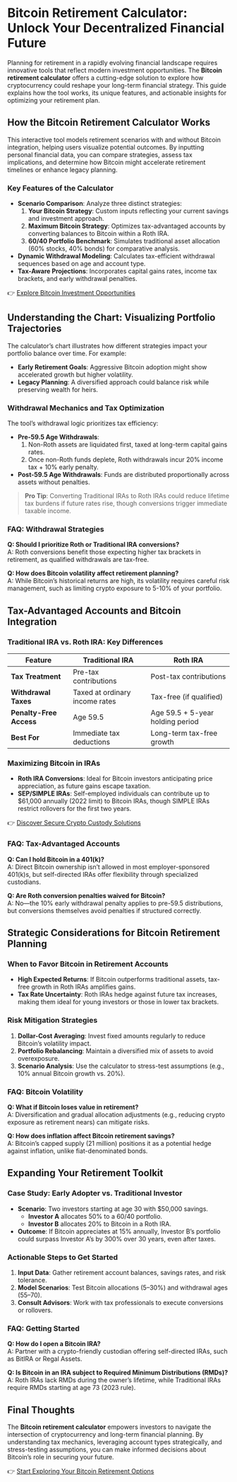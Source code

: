 # Bitcoin Retirement Calculator: Unlock Your Decentralized Financial Future  

Planning for retirement in a rapidly evolving financial landscape requires innovative tools that reflect modern investment opportunities. The **Bitcoin retirement calculator** offers a cutting-edge solution to explore how cryptocurrency could reshape your long-term financial strategy. This guide explains how the tool works, its unique features, and actionable insights for optimizing your retirement plan.  

## How the Bitcoin Retirement Calculator Works  

This interactive tool models retirement scenarios with and without Bitcoin integration, helping users visualize potential outcomes. By inputting personal financial data, you can compare strategies, assess tax implications, and determine how Bitcoin might accelerate retirement timelines or enhance legacy planning.  

### Key Features of the Calculator  
- **Scenario Comparison**: Analyze three distinct strategies:  
  1. **Your Bitcoin Strategy**: Custom inputs reflecting your current savings and investment approach.  
  2. **Maximum Bitcoin Strategy**: Optimizes tax-advantaged accounts by converting balances to Bitcoin within a Roth IRA.  
  3. **60/40 Portfolio Benchmark**: Simulates traditional asset allocation (60% stocks, 40% bonds) for comparative analysis.  
- **Dynamic Withdrawal Modeling**: Calculates tax-efficient withdrawal sequences based on age and account type.  
- **Tax-Aware Projections**: Incorporates capital gains rates, income tax brackets, and early withdrawal penalties.  

👉 [Explore Bitcoin Investment Opportunities](https://bit.ly/okx-bonus)  

## Understanding the Chart: Visualizing Portfolio Trajectories  

The calculator’s chart illustrates how different strategies impact your portfolio balance over time. For example:  
- **Early Retirement Goals**: Aggressive Bitcoin adoption might show accelerated growth but higher volatility.  
- **Legacy Planning**: A diversified approach could balance risk while preserving wealth for heirs.  

### Withdrawal Mechanics and Tax Optimization  

The tool’s withdrawal logic prioritizes tax efficiency:  
- **Pre-59.5 Age Withdrawals**:  
  1. Non-Roth assets are liquidated first, taxed at long-term capital gains rates.  
  2. Once non-Roth funds deplete, Roth withdrawals incur 20% income tax + 10% early penalty.  
- **Post-59.5 Age Withdrawals**: Funds are distributed proportionally across assets without penalties.  

> **Pro Tip**: Converting Traditional IRAs to Roth IRAs could reduce lifetime tax burdens if future rates rise, though conversions trigger immediate taxable income.  

### FAQ: Withdrawal Strategies  
**Q: Should I prioritize Roth or Traditional IRA conversions?**  
A: Roth conversions benefit those expecting higher tax brackets in retirement, as qualified withdrawals are tax-free.  

**Q: How does Bitcoin volatility affect retirement planning?**  
A: While Bitcoin’s historical returns are high, its volatility requires careful risk management, such as limiting crypto exposure to 5-10% of your portfolio.  

## Tax-Advantaged Accounts and Bitcoin Integration  

### Traditional IRA vs. Roth IRA: Key Differences  

| Feature                | Traditional IRA                  | Roth IRA                         |  
|-------------------------|----------------------------------|----------------------------------|  
| **Tax Treatment**       | Pre-tax contributions            | Post-tax contributions           |  
| **Withdrawal Taxes**    | Taxed at ordinary income rates   | Tax-free (if qualified)          |  
| **Penalty-Free Access** | Age 59.5                         | Age 59.5 + 5-year holding period |  
| **Best For**            | Immediate tax deductions         | Long-term tax-free growth        |  

### Maximizing Bitcoin in IRAs  
- **Roth IRA Conversions**: Ideal for Bitcoin investors anticipating price appreciation, as future gains escape taxation.  
- **SEP/SIMPLE IRAs**: Self-employed individuals can contribute up to $61,000 annually (2022 limit) to Bitcoin IRAs, though SIMPLE IRAs restrict rollovers for the first two years.  

👉 [Discover Secure Crypto Custody Solutions](https://bit.ly/okx-bonus)  

### FAQ: Tax-Advantaged Accounts  
**Q: Can I hold Bitcoin in a 401(k)?**  
A: Direct Bitcoin ownership isn’t allowed in most employer-sponsored 401(k)s, but self-directed IRAs offer flexibility through specialized custodians.  

**Q: Are Roth conversion penalties waived for Bitcoin?**  
A: No—the 10% early withdrawal penalty applies to pre-59.5 distributions, but conversions themselves avoid penalties if structured correctly.  

## Strategic Considerations for Bitcoin Retirement Planning  

### When to Favor Bitcoin in Retirement Accounts  
- **High Expected Returns**: If Bitcoin outperforms traditional assets, tax-free growth in Roth IRAs amplifies gains.  
- **Tax Rate Uncertainty**: Roth IRAs hedge against future tax increases, making them ideal for young investors or those in lower tax brackets.  

### Risk Mitigation Strategies  
1. **Dollar-Cost Averaging**: Invest fixed amounts regularly to reduce Bitcoin’s volatility impact.  
2. **Portfolio Rebalancing**: Maintain a diversified mix of assets to avoid overexposure.  
3. **Scenario Analysis**: Use the calculator to stress-test assumptions (e.g., 10% annual Bitcoin growth vs. 20%).  

### FAQ: Bitcoin Volatility  
**Q: What if Bitcoin loses value in retirement?**  
A: Diversification and gradual allocation adjustments (e.g., reducing crypto exposure as retirement nears) can mitigate risks.  

**Q: How does inflation affect Bitcoin retirement savings?**  
A: Bitcoin’s capped supply (21 million) positions it as a potential hedge against inflation, unlike fiat-denominated bonds.  

## Expanding Your Retirement Toolkit  

### Case Study: Early Adopter vs. Traditional Investor  
- **Scenario**: Two investors starting at age 30 with $50,000 savings.  
  - **Investor A** allocates 50% to a 60/40 portfolio.  
  - **Investor B** allocates 20% to Bitcoin in a Roth IRA.  
- **Outcome**: If Bitcoin appreciates at 15% annually, Investor B’s portfolio could surpass Investor A’s by 300% over 30 years, even after taxes.  

### Actionable Steps to Get Started  
1. **Input Data**: Gather retirement account balances, savings rates, and risk tolerance.  
2. **Model Scenarios**: Test Bitcoin allocations (5–30%) and withdrawal ages (55–70).  
3. **Consult Advisors**: Work with tax professionals to execute conversions or rollovers.  

### FAQ: Getting Started  
**Q: How do I open a Bitcoin IRA?**  
A: Partner with a crypto-friendly custodian offering self-directed IRAs, such as BitIRA or Regal Assets.  

**Q: Is Bitcoin in an IRA subject to Required Minimum Distributions (RMDs)?**  
A: Roth IRAs lack RMDs during the owner’s lifetime, while Traditional IRAs require RMDs starting at age 73 (2023 rule).  

## Final Thoughts  

The **Bitcoin retirement calculator** empowers investors to navigate the intersection of cryptocurrency and long-term financial planning. By understanding tax mechanics, leveraging account types strategically, and stress-testing assumptions, you can make informed decisions about Bitcoin’s role in securing your future.  

👉 [Start Exploring Your Bitcoin Retirement Options](https://bit.ly/okx-bonus)  
